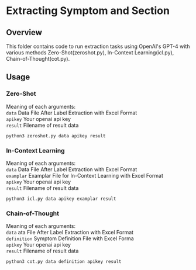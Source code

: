# Extracting Symptom and Section

## Overview

This folder contains code to run extraction tasks using OpenAI's GPT-4 with various methods Zero-Shot(zeroshot.py), In-Context Learning(icl.py), Chain-of-Thought(cot.py).

## Usage

### Zero-Shot

Meaning of each arguments:<br>
```data``` Data File After Label Extraction with Excel Format <br>
```apikey``` Your openai api key <br>
```result``` Filename of result data <br>
```
python3 zeroshot.py data apikey result
```

### In-Context Learning

Meaning of each arguments:<br>
```data``` Data File After Label Extraction with Excel Format <br>
```examplar``` Examplar File for In-Context Learning with Excel Format <br>
```apikey``` Your openai api key <br>
```result``` Filename of result data <br>
```
python3 icl.py data apikey examplar result
```

### Chain-of-Thought

Meaning of each arguments:<br>
```data``` ata File After Label Extraction with Excel Format <br>
```definition``` Symptom Definition File with Excel Forma <br>
```apikey``` Your openai api key <br>
```result``` Filename of result data <br>
```
python3 cot.py data definition apikey result
```
